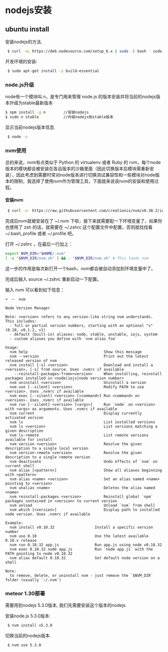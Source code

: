 # nodejs安装


## ubuntu install 
安装nodejs的方法.

```bash
 $ curl -sL https://deb.nodesource.com/setup_6.x | sudo -E bash - sudo apt-get install -y nodejs
```

开发环境的安装:
```bash
 $ sudo apt-get install -y build-essential
```


### node.js升级


node有一个模块叫 n，是专门用来管理 node.js 的版本安装并将当前的nodejs版本升级为stable最新版本

```bash
$ npm install -g n        //安装nodejs
$ sudo n stable           //升级nodejs到stable版本
```
显示当前nodejs版本信息.

```bash
 $ node -v
```

### nvm使用
总的来说，nvm有点类似于 Python 的 virtualenv 或者 Ruby 的 rvm，每个node版本的模块都会被安装在各自版本的沙箱里面（因此切换版本后模块需重新安装），因此考虑到需要时常对node版本进行切换测试兼容性和一些模块对node版本的限制，我选择了使用nvm作为管理工具，下面就来说说nvm的安装和使用过程。

#### 安装nvm
```bash
 $ curl -o- https://raw.githubusercontent.com/creationix/nvm/v0.30.2/install.sh | bash
```
完成后nvm就被安装在了 ~/.nvm 下啦，接下来就需要配一下环境变量了，如果你也使用了 zsh 的话，就需要在 ~/.zshrc 这个配置文件中配置，否则就找找看 ~/.bash_profile 或者 ~/.profile 吧。

打开 ~/.zshrc ，在最后一行加上：
```bash
export NVM_DIR="$HOME/.nvm"
[ -s "$NVM_DIR/nvm.sh" ] && . "$NVM_DIR/nvm.sh" # This loads nvm
```
这一步的作用是每次新打开一个bash，nvm都会被自动添加到环境变量中了。

完成后输入 source ~/.zshrc 重新启动一下配置。

输入 nvm 可以看到如下信息：
```
➜  ~  nvm

Node Version Manager

Note: <version> refers to any version-like string nvm understands. This includes:
  - full or partial version numbers, starting with an optional "v" (0.10, v0.1.2, v1)
  - default (built-in) aliases: node, stable, unstable, iojs, system
  - custom aliases you define with `nvm alias foo`

Usage:
  nvm help                                  Show this message
  nvm --version                             Print out the latest released version of nvm
  nvm install [-s] <version>                Download and install a <version>, [-s] from source. Uses .nvmrc if available
    --reinstall-packages-from=<version>     When installing, reinstall packages installed in <node|iojs|node version number>
  nvm uninstall <version>                   Uninstall a version
  nvm use [--silent] <version>              Modify PATH to use <version>. Uses .nvmrc if available
  nvm exec [--silent] <version> [<command>] Run <command> on <version>. Uses .nvmrc if available
  nvm run [--silent] <version> [<args>]     Run `node` on <version> with <args> as arguments. Uses .nvmrc if available
  nvm current                               Display currently activated version
  nvm ls                                    List installed versions
  nvm ls <version>                          List versions matching a given description
  nvm ls-remote                             List remote versions available for install
  nvm version <version>                     Resolve the given description to a single local version
  nvm version-remote <version>              Resolve the given description to a single remote version
  nvm deactivate                            Undo effects of `nvm` on current shell
  nvm alias [<pattern>]                     Show all aliases beginning with <pattern>
  nvm alias <name> <version>                Set an alias named <name> pointing to <version>
  nvm unalias <name>                        Deletes the alias named <name>
  nvm reinstall-packages <version>          Reinstall global `npm` packages contained in <version> to current version
  nvm unload                                Unload `nvm` from shell
  nvm which [<version>]                     Display path to installed node version. Uses .nvmrc if available

Example:
  nvm install v0.10.32                  Install a specific version number
  nvm use 0.10                          Use the latest available 0.10.x release
  nvm run 0.10.32 app.js                Run app.js using node v0.10.32
  nvm exec 0.10.32 node app.js          Run `node app.js` with the PATH pointing to node v0.10.32
  nvm alias default 0.10.32             Set default node version on a shell

Note:
  to remove, delete, or uninstall nvm - just remove the `$NVM_DIR` folder (usually `~/.nvm`)

```


### meteor 1.30部署
需要用到nodejs 5.3.0版本, 我们先需要安装这个版本的nodejs.

安装node.js 5.3.0版本:
```bash
 $ nvm install v5.3.0
```

切换当前的nodejs版本.
```bash
 $ nvm use 5.3.0
```
